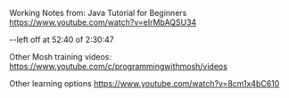 
Working Notes from: Java Tutorial for Beginners
https://www.youtube.com/watch?v=eIrMbAQSU34

--left off at 52:40 of 2:30:47


Other Mosh training videos:
https://www.youtube.com/c/programmingwithmosh/videos



Other learning options
https://www.youtube.com/watch?v=8cm1x4bC610
